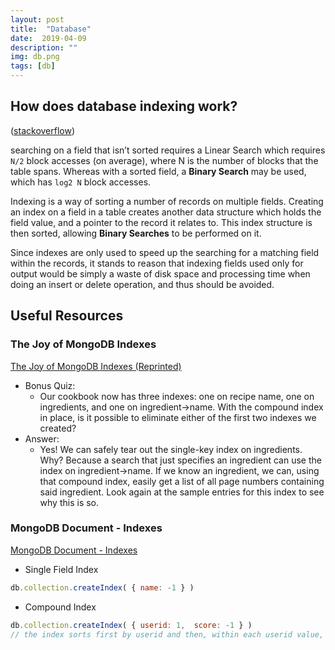 ```yaml
---
layout: post
title:  "Database"
date:  2019-04-09
description: ""
img: db.png
tags: [db]
---
```


## How does database indexing work?
([stackoverflow](https://stackoverflow.com/a/1130/2195426))

searching on a field that isn’t sorted requires a Linear Search which requires `N/2` block accesses (on average), where N is the number of blocks that the table spans. 
Whereas with a sorted field, a **Binary Search** may be used, which has `log2 N` block accesses. 

Indexing is a way of sorting a number of records on multiple fields. Creating an index on a field in a table creates another data structure which holds the field value, and a pointer to the record it relates to. This index structure is then sorted, allowing **Binary Searches** to be performed on it.

Since indexes are only used to speed up the searching for a matching field within the records, it stands to reason that indexing fields used only for output would be simply a waste of disk space and processing time when doing an insert or delete operation, and thus should be avoided.

## Useful Resources
### The Joy of MongoDB Indexes
[The Joy of MongoDB Indexes (Reprinted)](../the-joy-of-mongodb-indexes/)
- Bonus Quiz: 
  - Our cookbook now has three indexes: one on recipe name, one on ingredients, and one on ingredient->name. With the compound index in place, is it possible to eliminate either of the first two indexes we created?
- Answer:
  - Yes! We can safely tear out the single-key index on ingredients. Why? Because a search that just specifies an ingredient can use the index on ingredient->name. If we know an ingredient, we can, using that compound index, easily get a list of all page numbers containing said ingredient. Look again at the sample entries for this index to see why this is so.

### MongoDB Document - Indexes
[MongoDB Document - Indexes](https://docs.mongodb.com/manual/indexes/)

- Single Field Index
```javascript
db.collection.createIndex( { name: -1 } )
```
- Compound Index
```javascript
db.collection.createIndex( { userid: 1,  score: -1 } )
// the index sorts first by userid and then, within each userid value, sorts by score.
```
